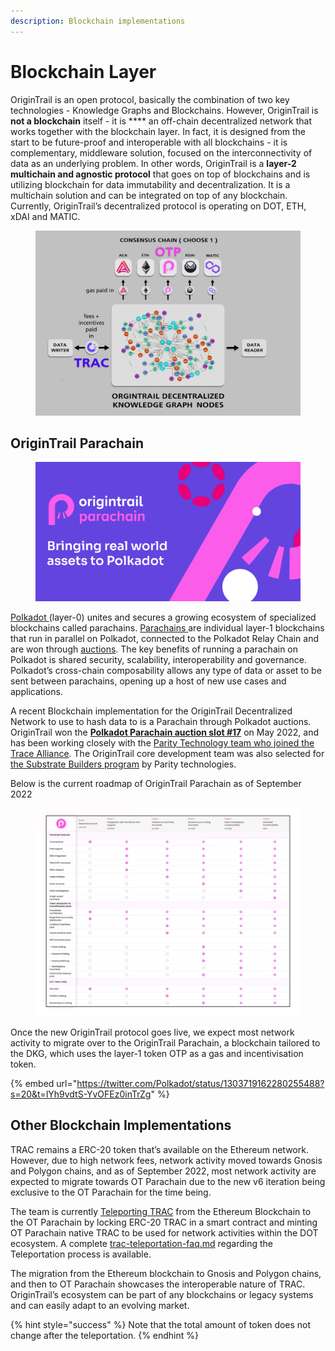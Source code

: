 ```yaml
---
description: Blockchain implementations
---
```


# Blockchain Layer

OriginTrail is an open protocol, basically the combination of two key technologies - Knowledge Graphs and Blockchains. However, OriginTrail is **not a blockchain** itself - it is **** an off-chain decentralized network that works together with the blockchain layer. In fact, it is designed from the start to be future-proof and interoperable with all blockchains - it is complementary, middleware solution, focused on the interconnectivity of data as an underlying problem. In other words, OriginTrail is a **layer-2 multichain and agnostic protocol** that goes on top of blockchains and is utilizing blockchain for data immutability and decentralization. It is a multichain solution and can be integrated on top of any blockchain. Currently, OriginTrail’s decentralized protocol is operating on DOT, ETH, xDAI and MATIC.&#x20;

<figure><img src="../.gitbook/assets/OT_consensuslayer.jpg" alt=""><figcaption></figcaption></figure>

## OriginTrail Parachain



<figure><img src="../.gitbook/assets/image.png" alt=""><figcaption></figcaption></figure>

[Polkadot ](https://polkadot.network/)(layer-0) unites and secures a growing ecosystem of specialized blockchains called parachains. [Parachains ](https://parachains.info/)are individual layer-1 blockchains that run in parallel on Polkadot, connected to the Polkadot Relay Chain and are won through [auctions](https://parachains.info/auctions). The key benefits of running a parachain on Polkadot is shared security, scalability, interoperability and governance.  Polkadot’s cross-chain composability allows any type of data or asset to be sent between parachains, opening up a host of new use cases and applications.&#x20;

A recent Blockchain implementation for the OriginTrail Decentralized Network to use to hash data to is a Parachain through Polkadot auctions. OriginTrail won the [**Polkadot Parachain auction slot #17**](https://parachains.info/details/origintrail) on May 2022, and has been working closely with the [Parity Technology team who joined the Trace Alliance](https://medium.com/origintrail/parity-technologies-joins-trace-alliances-working-group-on-decentralization-and-tokenomics-8eaad2843ca7).  The OriginTrail core development team was also selected for [the Substrate Builders program](https://www.substrate.io/builders-program/) by Parity technologies.&#x20;

Below is the current roadmap of OriginTrail Parachain as of September 2022

<figure><img src="../.gitbook/assets/photo1664639203.jpeg" alt=""><figcaption></figcaption></figure>

Once the new OriginTrail protocol goes live, we expect most network activity to migrate over to the OriginTrail Parachain, a blockchain tailored to the DKG, which uses the layer-1 token OTP as a gas and incentivisation token.&#x20;

{% embed url="https://twitter.com/Polkadot/status/1303719162280255488?s=20&t=lYh9vdtS-YvOFEz0inTrZg" %}

## **Other Blockchain Implementations**

TRAC remains a ERC-20 token that’s available on the Ethereum network. However, due to high network fees, network activity moved towards Gnosis and Polygon chains, and as of September 2022, most network activity are expected to migrate towards OT Parachain due to the new v6 iteration being exclusive to the OT Parachain for the time being.&#x20;

The team is currently [Teleporting TRAC](https://teleport.origintrail.io/) from the Ethereum Blockchain to the OT Parachain by locking ERC-20 TRAC in a smart contract and minting OT Parachain native TRAC to be used for network activities within the DOT ecosystem. A complete [trac-teleportation-faq.md](../guides-and-tools/trac-teleportation-faq.md "mention") regarding the Teleportation process is available.&#x20;

The migration from the Ethereum blockchain to Gnosis and Polygon chains, and then to OT Parachain showcases the interoperable nature of TRAC. OriginTrail’s ecosystem can be part of any blockchains or legacy systems and can easily adapt to an evolving market.&#x20;

{% hint style="success" %}
Note that the total amount of token does not change after the teleportation.&#x20;
{% endhint %}
